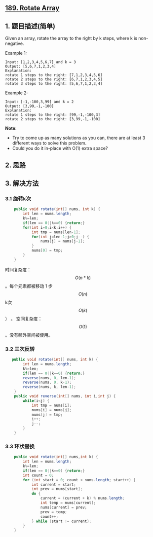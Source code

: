 ## [189. Rotate Array](https://leetcode-cn.com/problems/rotate-array/)

## 1. 题目描述(简单)
Given an array, rotate the array to the right by k steps, where k is non-negative.

Example 1:
```
Input: [1,2,3,4,5,6,7] and k = 3
Output: [5,6,7,1,2,3,4]
Explanation:
rotate 1 steps to the right: [7,1,2,3,4,5,6]
rotate 2 steps to the right: [6,7,1,2,3,4,5]
rotate 3 steps to the right: [5,6,7,1,2,3,4]
```
Example 2:
```
Input: [-1,-100,3,99] and k = 2
Output: [3,99,-1,-100]
Explanation: 
rotate 1 steps to the right: [99,-1,-100,3]
rotate 2 steps to the right: [3,99,-1,-100]
```
**Note**:
- Try to come up as many solutions as you can, there are at least 3 different ways to solve this problem.
- Could you do it in-place with O(1) extra space?



## 2. 思路

## 3. 解决方法

### 3.1 旋转k次


```java
    public void rotate(int[] nums, int k) {
        int len = nums.length;
        k%=len;
        if(len == 0||k==0) {return;}
    	for(int i=0;i<k;i++) {
        	int tmp = nums[len-1];
        	for(int j=len-1;j>0;j--) {
        		nums[j] = nums[j-1];
        	}
        	nums[0] = tmp;
        }
    }
```
时间复杂度：$$O(n*k)$$。每个元素都被移动 1 步$$O(n)$$ k次$$O(k)$$） 。
空间复杂度：$$O(1)$$ 。没有额外空间被使用。


### 3.2 三次反转

```java
   public void rotate(int[] nums, int k) {
    	int len = nums.length;
        k%=len;
        if(len == 0||k==0) {return;}
        reverse(nums, 0, len-1);
        reverse(nums, 0, k-1);
        reverse(nums, k, len-1);
    }
    public void reverse(int[] nums, int i,int j) {
    	while(i<j) {
    		int tmp = nums[i];
    		nums[i] = nums[j];
    		nums[j] = tmp;
    		i++;
    		j--;
    	}
    }
```
### 3.3 环状替换


```java
    public void rotate(int[] nums,int k) {
        int len = nums.length;
        k%=len;
        if(len == 0||k==0) {return;}
        int count = 0;
        for (int start = 0; count < nums.length; start++) {
            int current = start;
            int prev = nums[start];
            do {
                current = (current + k) % nums.length;
                int temp = nums[current];
                nums[current] = prev;
                prev = temp;
                count++;
            } while (start != current);
        }
    }
```




